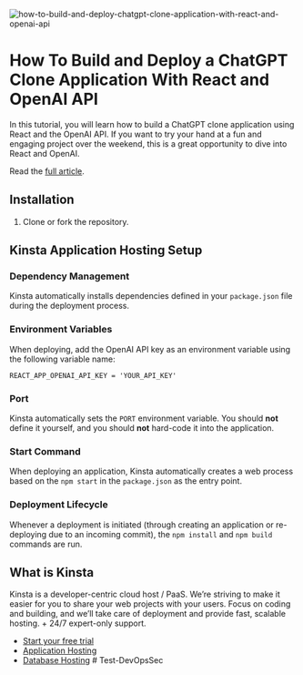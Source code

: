 ![how-to-build-and-deploy-chatgpt-clone-application-with-react-and-openai-api](https://github.com/olawanlejoel/chatgpt-clone/assets/57611810/dd015c17-9065-44d4-aaad-3eb591264c1d)

# How To Build and Deploy a ChatGPT Clone Application With React and OpenAI API

In this tutorial, you will learn how to build a ChatGPT clone application using React and the OpenAI API. If you want to try your hand at a fun and engaging project over the weekend, this is a great opportunity to dive into React and OpenAI.

Read the [full article](https://kinsta.com/blog/chatgpt-clone/).

## Installation
1. Clone or fork the repository.

## Kinsta Application Hosting Setup
### Dependency Management

Kinsta automatically installs dependencies defined in your `package.json` file during the deployment process.

### Environment Variables
When deploying, add the OpenAI API key as an environment variable using the following variable name:

```
REACT_APP_OPENAI_API_KEY = 'YOUR_API_KEY'
```

### Port

Kinsta automatically sets the `PORT` environment variable. You should **not** define it yourself, and you should **not** hard-code it into the application.

### Start Command

When deploying an application, Kinsta automatically creates a web process based on the `npm start` in the `package.json` as the entry point.

### Deployment Lifecycle

Whenever a deployment is initiated (through creating an application or re-deploying due to an incoming commit), the `npm install` and `npm build` commands are run.

## What is Kinsta
Kinsta is a developer-centric cloud host / PaaS. We’re striving to make it easier for you to share your web projects with your users. Focus on coding and building, and we’ll take care of deployment and provide fast, scalable hosting. + 24/7 expert-only support.

- [Start your free trial](https://kinsta.com/signup/?product_type=app-db)
- [Application Hosting](https://kinsta.com/application-hosting)
- [Database Hosting](https://kinsta.com/database-hosting)
#   T e s t - D e v O p s S e c  
 